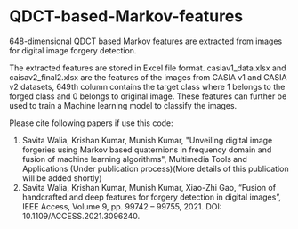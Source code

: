 # QDCT-based-Markov-features
648-dimensional QDCT based Markov features are extracted from images for digital image forgery detection.

The extracted features are stored in Excel file format. casiav1_data.xlsx and caisav2_final2.xlsx are the features of the images from CASIA v1 and CASIA v2 datasets, 
649th column contains the target class where 1 belongs to the forged class and 0 belongs to original image. These features can further be used to train a Machine 
learning model to classify the images. 

Please cite following papers if use this code: 
1. Savita Walia, Krishan Kumar, Munish Kumar, "Unveiling digital image forgeries using Markov based quaternions in frequency domain and fusion of machine learning algorithms", Multimedia Tools and Applications (Under publication process)(More details of this publication will be added shortly)
2. Savita Walia, Krishan Kumar, Munish Kumar, Xiao-Zhi Gao, “Fusion of handcrafted and deep features for forgery detection in digital images”, IEEE Access, Volume 9, pp. 99742 – 99755, 2021. DOI: 10.1109/ACCESS.2021.3096240.


